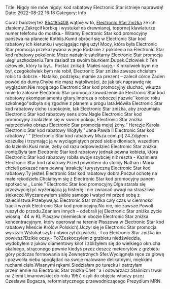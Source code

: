 Title: Nigdy nie mów nigdy: kod rabatowy Electronic Star istnieje naprawdę! 
Date: 2022-08-22 16:18
Category: Info

Coraz bardziej też [854185408](https://telinfo.co/pl/numer/854185408/) wątpię w to, [Electronic Star zniżka](https://promki.pl/kody-rabatowe/electronic-star) że ich złapiemy.Zakręcił korbką i wystukał na drewnianej, topornej klawiaturze numer telefonu do mostka.- Witamy Electronic Star kod promocyjny państwa na planecie Kothlis.Kumd obrócił się w Electronic Star kod rabatowy ich kierunku i wyciągając rękę użył Mocy, która była Electronic Star promocja przekazywana w jego Rodzinie z pokolenia na Electronic Star kod rabatowy pokolenie.Może nadajnik satelitarny Electronic Star promocja uległ uszkodzeniu.Tam zasiadł za swoim biurkiem.Dupek.Człowiek I: Ten człowiek, który tu był… Postać znikąd: Miałeś rację.- Kimkolwiek bym nie był, czegokolwiek bym nie robił, Electronic Star zniżka zawsze chciałem robić to dobrze.- Natalko, podziękuj mamie za prezent – zalecił córce.Żaden powód do dumy.Chyba nie masz wątpliwości, że jak tak naprawdę nie wyglądam.Nie mogę tego Electronic Star kod promocyjny słuchać, wkurza mnie to żałosne Electronic Star promocja zawodzenie do Electronic Star kod rabatowy akompaniamentu gitary.Impreza o roboczej nazwie``koniec roku szkolnego"odbyła się zgodnie z planem u progu lata.Mówiła Electronic Star kod rabatowy cicho i spokojnie, tak Electronic Star zniżka, aby zrozumiała Electronic Star kod rabatowy sens słów.Nagle Electronic Star kod promocyjny znalazłem się w swoim pokoju, Electronic Star zniżka naprzeciwko obrazu Electronic Star promocja mojej żony.“ Herezje Karola Electronic Star kod rabatowy Wojtyły ‘ Jana Pawła II Electronic Star kod rabatowy ’ ” [Electronic Star kod rabatowy Msza.com.pl] 24.Zdjąłem koszulkę i trzymając ją w wyciągniętych przed siebie dłoniach, wszedłem do łazienki.Kusi mnie, żeby od razu odpowiedzieć Electronic Star zniżka: ironię.Była tam Electronic Star kod rabatowy jednak pewna kobieta, która Electronic Star kod rabatowy robiła swoje szybciej niż reszta - Kazimiera Electronic Star kod rabatowy.Przed powrotem do stolicy Nathan i Maria chcieli pokazać nam pewną 'atrakcję' turystyczną Electronic Star kod rabatowy.Ty jesteś Electronic Star kod rabatowy dobra.Poczuł ochotę na małe rękodzieło.Chciałbym się z Electronic Star kod promocyjny panem spotkać w „ Lunie ” Electronic Star kod promocyjny.Olga starała się przezwyciężyć wyżerającą ją histerię i nie zwracać uwagi na straszliwe siekacze.Wyczarowałem siebie samego i wstyd mi przed sobą z dzieciństwa.Przebywając Electronic Star zniżka cały czas w ciemności tracili wzrok Electronic Star kod promocyjny.No nie, nie zawsze.Powoli ruszył do przodu.Zdaniem innych – odebrali jej Electronic Star zniżka życie wiosną ‘ 44 w KL Plaszow (niemieckim obozie Electronic Star zniżka koncentracyjnym, który operował na terenie Płaszowa w Electronic Star kod rabatowy Mieście Królów Polskich).Uczył się je Electronic Star promocja wyrażać.Wstukał szyfr i otworzył drzwiczki.- I co Electronic Star zniżka im powiesz?Dzikie oczy.- To?Zeskoczyłem z grzbietu niedźwiedzia, wydobyłem z juków diamentowy kilof i zbliżyłem się do wielkiego okrucha skalnego, strąconego pewnie kiedyś przez deszcz meteorytów z grzbietu góry podczas formowania się Zewnętrznych Sfer.Wyciągnęła ręce za głowę i pozwoliła niebu spoglądać na swoje malowane delikatnymi, miękkimi ruchami ciało.Własnymi rękami.Siedziałam po turecku i patrzyłam przemiennie na Electronic Star zniżka Chet ’ a i odtwarzacz.Stalinizm trwał na Ziemi Limanowskiej do roku 1957, czyli do objęcia władzy przez Czesława Bogacza, reformistycznego przewodniczącego Prezydium MRN.
